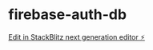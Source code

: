 # firebase-auth-db

[Edit in StackBlitz next generation editor ⚡️](https://stackblitz.com/~/github.com/dlinh31/firebase-auth-db)